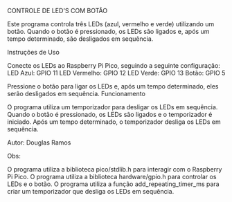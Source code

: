 CONTROLE DE LED'S COM BOTÃO

Este programa controla três LEDs (azul, vermelho e verde) utilizando um botão. Quando o botão é pressionado, os LEDs são ligados e, após um tempo determinado, são desligados em sequência.

Instruções de Uso

Conecte os LEDs ao Raspberry Pi Pico, seguindo a seguinte configuração:
LED Azul: GPIO 11
LED Vermelho: GPIO 12
LED Verde: GPIO 13
Botão: GPIO 5

Pressione o botão para ligar os LEDs e, após um tempo determinado, eles serão desligados em sequência.
Funcionamento

O programa utiliza um temporizador para desligar os LEDs em sequência. Quando o botão é pressionado, os LEDs são ligados e o temporizador é iniciado. Após um tempo determinado, o temporizador desliga os LEDs em sequência.

Autor: Douglas Ramos

Obs:

O programa utiliza a biblioteca pico/stdlib.h para interagir com o Raspberry Pi Pico.
O programa utiliza a biblioteca hardware/gpio.h para controlar os LEDs e o botão.
O programa utiliza a função add_repeating_timer_ms para criar um temporizador que desliga os LEDs em sequência.